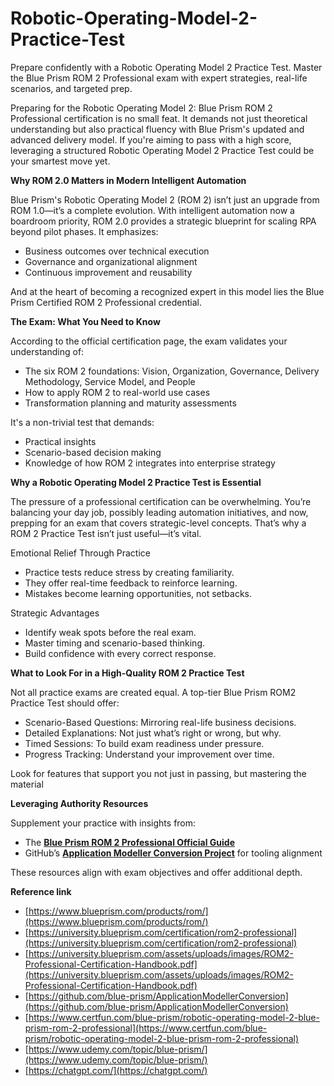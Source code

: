 # Robotic-Operating-Model-2-Practice-Test
Prepare confidently with a Robotic Operating Model 2 Practice Test. Master the Blue Prism ROM 2 Professional exam with expert strategies, real-life scenarios, and targeted prep.

Preparing for the Robotic Operating Model 2: Blue Prism ROM 2 Professional certification is no small feat. It demands not just theoretical understanding but also practical fluency with Blue Prism's updated and advanced delivery model. If you're aiming to pass with a high score, leveraging a structured Robotic Operating Model 2 Practice Test could be your smartest move yet.

**Why ROM 2.0 Matters in Modern Intelligent Automation**

Blue Prism's Robotic Operating Model 2 (ROM 2) isn’t just an upgrade from ROM 1.0—it’s a complete evolution. With intelligent automation now a boardroom priority, ROM 2.0 provides a strategic blueprint for scaling RPA beyond pilot phases. It emphasizes:

- Business outcomes over technical execution
- Governance and organizational alignment
- Continuous improvement and reusability

And at the heart of becoming a recognized expert in this model lies the Blue Prism Certified ROM 2 Professional credential.

**The Exam: What You Need to Know**

According to the official certification page, the exam validates your understanding of:

- The six ROM 2 foundations: Vision, Organization, Governance, Delivery Methodology, Service Model, and People
- How to apply ROM 2 to real-world use cases
- Transformation planning and maturity assessments

It's a non-trivial test that demands:

- Practical insights
- Scenario-based decision making
- Knowledge of how ROM 2 integrates into enterprise strategy

**Why a Robotic Operating Model 2 Practice Test is Essential**

The pressure of a professional certification can be overwhelming. You’re balancing your day job, possibly leading automation initiatives, and now, prepping for an exam that covers strategic-level concepts. That’s why a ROM 2 Practice Test isn’t just useful—it’s vital.

Emotional Relief Through Practice

- Practice tests reduce stress by creating familiarity.
- They offer real-time feedback to reinforce learning.
- Mistakes become learning opportunities, not setbacks.

Strategic Advantages

- Identify weak spots before the real exam.
- Master timing and scenario-based thinking.
- Build confidence with every correct response.

**What to Look For in a High-Quality ROM 2 Practice Test**

Not all practice exams are created equal. A top-tier Blue Prism ROM2 Practice Test should offer:

- Scenario-Based Questions: Mirroring real-life business decisions.
- Detailed Explanations: Not just what’s right or wrong, but why.
- Timed Sessions: To build exam readiness under pressure.
- Progress Tracking: Understand your improvement over time.

Look for features that support you not just in passing, but mastering the material

**Leveraging Authority Resources**

Supplement your practice with insights from:

- The **[Blue Prism ROM 2 Professional Official Guide](https://university.blueprism.com/certification/rom2-professional)**
- GitHub’s **[Application Modeller Conversion Project](https://github.com/blue-prism/ApplicationModellerConversion)** for tooling alignment

These resources align with exam objectives and offer additional depth.

**Reference link**

- [https://www.blueprism.com/products/rom/](https://www.blueprism.com/products/rom/)
- [https://university.blueprism.com/certification/rom2-professional](https://university.blueprism.com/certification/rom2-professional)
- [https://university.blueprism.com/assets/uploads/images/ROM2-Professional-Certification-Handbook.pdf](https://university.blueprism.com/assets/uploads/images/ROM2-Professional-Certification-Handbook.pdf)
- [https://github.com/blue-prism/ApplicationModellerConversion](https://github.com/blue-prism/ApplicationModellerConversion)
- [https://www.certfun.com/blue-prism/robotic-operating-model-2-blue-prism-rom-2-professional](https://www.certfun.com/blue-prism/robotic-operating-model-2-blue-prism-rom-2-professional)
- [https://www.udemy.com/topic/blue-prism/](https://www.udemy.com/topic/blue-prism/)
- [https://chatgpt.com/](https://chatgpt.com/)
